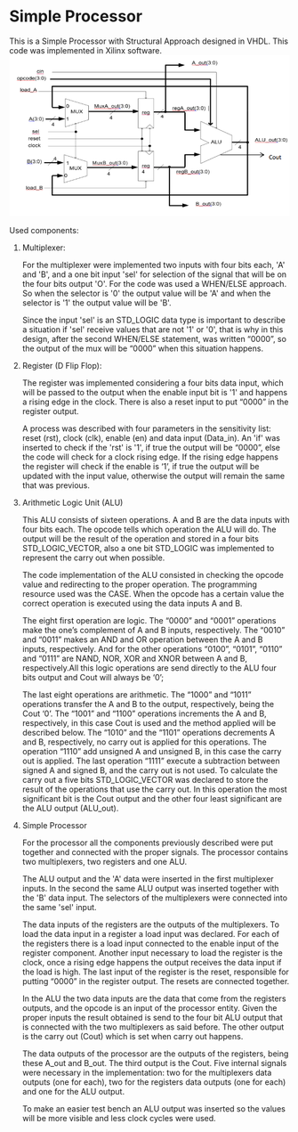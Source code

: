 # Simple Processor

This is a Simple Processor with Structural Approach designed in VHDL. This code was implemented in Xilinx software.
![alt text](Structure.PNG "Simple Processor Structure")

Used components:

1. Multiplexer: 

	For the multiplexer were implemented two inputs with four bits each, 'A' and 'B', and a one bit input 'sel' for selection of the signal that will be on the four bits output 'O'. For the code was used a WHEN/ELSE approach. So when the selector is '0' the output value will be 'A' and when the selector is '1' the output value will be 'B'. 
	
	Since the input 'sel' is an STD_LOGIC data type is important to describe a situation if 'sel' receive values that are not '1' or '0', that is why in this design, after the second WHEN/ELSE statement, was written “0000”, so the output of the mux will be “0000” when this situation happens.

2. Register (D Flip Flop): 

	The register was implemented considering a four bits data input, which will be passed to the output when the enable input bit is '1' and happens a rising edge in the clock. There is also a reset input to put “0000” in the register output. 
	
	A process was described with four parameters in the sensitivity list: reset (rst), clock (clk), enable (en) and data input (Data_in). An 'if' was inserted to check if the 'rst' is '1', if true the output will be “0000”, else the code will check for a clock  rising edge. If the rising edge happens the register will check if the enable is ‘1’, if true the output will be updated with the input value, otherwise the output will remain the same that was previous.

3. Arithmetic Logic Unit (ALU)

	This ALU consists of sixteen operations. A and B are the data inputs with four bits each. The opcode tells which operation the ALU will do. The output will be the result of the operation and stored in a four bits STD_LOGIC_VECTOR, also a one bit STD_LOGIC was implemented to represent the carry out when possible.

	The code implementation of the ALU consisted in checking the opcode value and redirecting to the proper operation. The programming resource used was the CASE. When the opcode has a certain value the correct operation is executed using the data inputs A and B.

	The eight first operation are logic. The “0000” and “0001” operations make the one’s complement of A and B inputs, respectively. The “0010” and “0011” makes an AND and OR operation between the A and B inputs, respectively. And for the other operations “0100”, “0101”, “0110” and “0111” are NAND, NOR, XOR and XNOR between A and B, respectively.All this logic operations are send directly to the ALU four bits output and Cout will always be ‘0’;
	
	The last eight operations are arithmetic. The “1000” and “1011” operations transfer the A and B to the output, respectively, being the Cout ‘0’. The “1001” and “1100” operations increments the A and B, respectively, in this case Cout is used and the method applied will be described below. The “1010” and the “1101” operations decrements A and B, respectively, no carry out is applied for this operations. The operation “1110” add unsigned A and unsigned B, in this case the carry out is applied. The last operation “1111” execute a subtraction between signed A and signed B, and the carry out is not used. To calculate the carry out a five bits STD_LOGIC_VECTOR was declared to store the result of the operations that use the carry out. In this operation the most significant bit is the Cout output and the other four least significant are the ALU output (ALU_out).
	
4. Simple Processor

	For the processor all the components previously described were put together and connected with the proper signals. The processor contains two multiplexers, two registers and one ALU.

	The ALU output and the 'A' data were inserted in the first multiplexer inputs. In the second the same ALU output was inserted together with the 'B' data input. The selectors of the multiplexers were connected into the same 'sel' input.
	
	The data inputs of the registers are the outputs of the multiplexers. To load the data input in a register a load input was declared. For each of the registers there is a load input connected to the enable input of the register component. Another input necessary to load the register is the clock, once a rising edge happens the output receives the data input if the load is high. The last input of the register is the reset, responsible for putting “0000” in the register output. The resets are connected together.
	
	In the ALU the two data inputs are the data that come from the registers outputs, and the opcode is an input of the processor entity. Given the proper inputs the result obtained is send to the four bit ALU output that is connected with the two multiplexers as said before. The other output is the carry out (Cout) which is set when carry out happens.

	The data outputs of the processor are the outputs of the registers, being these A_out and B_out. The third output is the Cout. Five internal signals were necessary in the implementation: two for the multiplexers data outputs (one for each), two for the registers data outputs (one for each) and one for the ALU output.

	To make an easier test bench an ALU output was inserted so the values will be more visible and less clock cycles were used.
	

